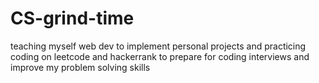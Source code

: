 # CS-grind-time

teaching myself web dev to implement personal projects 
and practicing coding on leetcode and hackerrank to prepare for coding interviews and improve my problem solving skills
